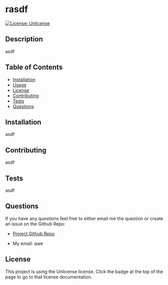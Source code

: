 

# rasdf

[![License: Unlicense](https://img.shields.io/badge/license-Unlicense-blue.svg)](http://unlicense.org/)

## Description

asdf

## Table of Contents

- [Installation](#installation)
- [Usage](#usage)
- [License](#license)
- [Contributing](#contributing)
- [Tests](#test)
- [Questions](#questions)

## Installation

asdf

## Contributing

asdf

## Tests

asdf

## Questions

If you have any questions feel free to either email me the question or create an issue on the Github Repo:

- [Project Github Repo](https://github.com/qwer/rasdf)

- My email: qwe

## License

This project is using the Unlicense license. Click the badge at the top of the page to go to that license documentation.
